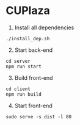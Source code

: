 # CUPlaza

1. Install all dependencies
```
./install_dep.sh
```

2. Start back-end
```
cd server
npm run start
```

3. Build front-end
```
cd client
npm run build
```

4. Start front-end
```
sudo serve -s dist -l 80
```
